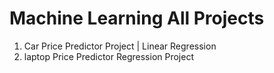 # Machine Learning All Projects
1. Car Price Predictor Project | Linear Regression
2. laptop Price Predictor Regression Project

